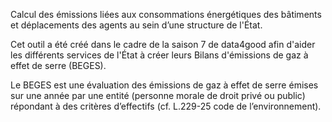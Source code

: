 Calcul des émissions liées aux consommations énergétiques des bâtiments et déplacements des agents au sein d’une structure de l'État.

Cet outil a été créé dans le cadre de la saison 7 de data4good afin d'aider les différents services de l'État à créer leurs Bilans d'émissions de gaz à effet de serre (BEGES).

Le BEGES est une évaluation des émissions de gaz à effet de serre émises sur une année par une entité (personne morale de droit privé ou public) répondant à des critères d’effectifs (cf. L.229-25 code de l’environnement).
